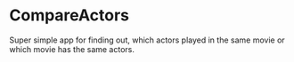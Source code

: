 # CompareActors
Super simple app for finding out, which actors played in the same movie or which movie has the same actors.
